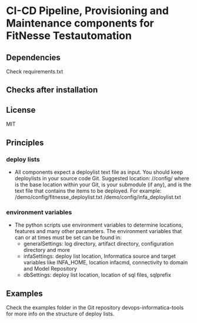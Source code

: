 # CI-CD Pipeline, Provisioning and Maintenance components for FitNesse Testautomation

## Dependencies
Check requirements.txt

## Checks after installation


## License

MIT

## Principles

### deploy lists

* All components expect a deploylist text file as input. You should keep deploylists in your source code Git. Suggested location:
<root>/<feature>/config/<deploylist> where <root> is the base location within your Git, <feature> is your submodule (if any), and <deploylist> is the text file that contains the items to be deployed.
  For example:
  <myGit>/demo/config/fitnesse_deploylist.txt
  <myGit>/demo/config/infa_deploylist.txt

### environment variables

* The python scripts use environment variables to determine locations, features and many other parameters. The environment variables that can or at times must be set can be found in:
  * generalSettings: log directory, artifact directory, configuration directory and more
  * infaSettings: deploy list location, Informatica source and target variables like INFA_HOME, location infacmd, connectivity to domain and Model Repository
  * dbSettings: deploy list location, location of sql files, sqlprefix

## Examples

Check the examples folder in the Git repository devops-informatica-tools for more info on the structure of deploy lists.
